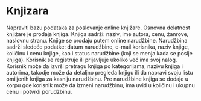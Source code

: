 # Knjizara

Napraviti bazu podataka za poslovanje online knjižare. 
Osnovna delatnost knjižare je prodaja knjiga. Knjiga sadrži: naziv, ime autora, cenu, žanrove, naslovnu stranu. 
Knjige se prodaju putem online narudžbine. 
Narudžbina sadrži sledeće podatke: datum narudžbine, e-mail korisnika, naziv knjige, količinu i cenu knjige, 
kao i status narudžbine (koji se menja kada se poslje knjiga).
Korisnik se registruje ili prijavljuje ukoliko već ima svoj nalog. 
Korisnik može da izvrši pretragu knjiga po kategorijama, nazivu knjiga i autorima, 
takodje može da detaljno pregleda knjigu ili da napravi svoju listu omiljenih knjiga za kasniju narudžbinu. 
Pre narudžbine knjiga se dodaje u korpu gde korisnik može da izmeni narudžbinu, ima uvid u količinu i ukupnu cenu i potvrdi porudžbinu.

